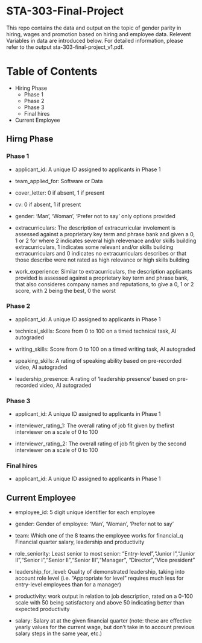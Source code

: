 # STA-303-Final-Project
This repo contains the data and output on the topic of gender parity in hiring, wages and promotion based on hiring and employee data. Relevent Variables in data are introduced below. For detailed information, please refer to the output sta-303-final-project_v1.pdf.


# Table of Contents
* Hiring Phase
  + Phase 1
  + Phase 2
  + Phase 3
  + Final hires
* Current Employee

## Hirng Phase

### Phase 1
* applicant_id: A unique ID assigned to applicants in Phase 1

* team_applied_for: Software or Data

* cover_letter: 0 if absent, 1 if present

* cv: 0 if absent, 1 if present

* gender: ‘Man’, ‘Woman’, ‘Prefer not to say’ only options provided

* extracurriculars: The description of extracurricular involement is assessed against a
proprietary key term and phrase bank and given a 0, 1 or 2 for where
2 indicates several high relevenace and/or skills building
extracurriculars, 1 indicates some relevant and/or skills building
extracurriculars and 0 indicates no extracurriculars describes or that
those describe were not rated as high relevance or high skills building

* work_experience: Similar to extracurriculars, the description applicants provided is
assessed against a proprietary key term and phrase bank, that also
consideres company names and reputations, to give a 0, 1 or 2 score,
with 2 being the best, 0 the worst

### Phase 2
* applicant_id: A unique ID assigned to applicants in Phase 1

* technical_skills: Score from 0 to 100 on a timed technical task, AI autograded

* writing_skills: Score from 0 to 100 on a timed writing task, AI autograded

* speaking_skills: A rating of speaking ability based on pre-recorded video, AI
autograded

* leadership_presence: A rating of ‘leadership presence’ based on pre-recorded video, AI
autograded

### Phase 3
* applicant_id: A unique ID assigned to applicants in Phase 1

* interviewer_rating_1: The overall rating of job fit given by thefirst interviewer on a scale of
0 to 100

* interviewer_rating_2: The overall rating of job fit given by the second interviewer on a scale
of 0 to 100

### Final hires
* applicant_id: A unique ID assigned to applicants in Phase 1

## Current Employee
* employee_id: 5 digit unique identifier for each employee

* gender: Gender of employee: ‘Man’, ‘Woman’, ‘Prefer not to say’

* team: Which one of the 8 teams the employee works for
financial_q Financial quarter salary, leadership and productivity

* role_seniority: Least senior to most senior: “Entry-level”,“Junior I”,“Junior
II”,“Senior I”,“Senior II”,“Senior III”,“Manager”, “Director”,“Vice
president”

* leadership_for_level: Quality of demonstrated leadership, taking into account role level
(i.e. “Appropriate for level” requires much less for entry-level
employees than for a manager)

* productivity: work output in relation to job description, rated on a 0-100 scale with
50 being satisfactory and above 50 indicating better than expected
productivity

* salary: Salary at at the given financial quarter (note: these are effective
yearly values for the current wage, but don’t take in to account
previous salary steps in the same year, etc.)


